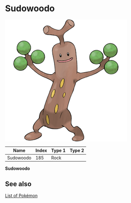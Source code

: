 # Sudowoodo


![Sudowoodo](images/185.png)

| **Name** | **Index** | **Type 1** | **Type 2** |
|----|----|----|----|
| Sudowoodo | 185 | Rock  |  |

**Sudowoodo** 

## See also

[List of Pokémon](../pokemon.md)
